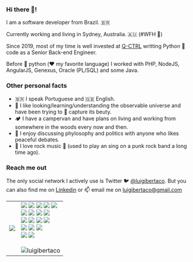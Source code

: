 ### Hi there 👋!

I am a software developer from Brazil. 🇧🇷

Currently working and living in Sydney, Australia. 🇦🇺 (#WFH 🏡)

Since 2019, most of my time is well invested at [Q-CTRL](https://q-ctrl.com) writting Python 🐍 code as a Senior Back-end Engineer.

Before 🐍 python (❤️ my favorite language) I worked with PHP, NodeJS, AngularJS, Genexus, Oracle (PL/SQL) and some Java.

### Other personal facts

- 🇧🇷 I speak Portuguese and 🇬🇧 English.
- 🔭 I like looking/learning/understanding the observable universe and have been trying to 📸 capture its beuty.
- 🏕️ I have a campervan and have plans on living and working from somewhere in the woods every now and then.
- 🤔 I enjoy discussing phylosophy and politics with anyone who likes peaceful debates.
- 🎸 I love rock music 🤘 (used to play an sing on a punk rock band a long time ago).

### Reach me out

The only social network I actively use is Twitter 🐦 [@luigibertaco](https://twitter.com/luigibertaco). But you can also find me on [Linkedin](https://linkedin.com/in/luigibertaco) or 📫 email me on [luigibertaco@gmail.com](mailto:luigibertaco@gmail.com)


<table>
  <tr>
    <td>
      <img src="https://github-readme-stats.vercel.app/api?username=luigibertaco&theme=nord" />
    </td>
    <td>
<img src="https://img.shields.io/badge/-python-dimgray?style=flat-square&logo=python" 
/> <img src="https://img.shields.io/badge/-django-dimgray?style=flat-square&logo=django" /> 
<img src="https://img.shields.io/badge/-fastapi-dimgray?style=flat-square&logo=fastapi" /> 
<img src="https://img.shields.io/badge/-celery-dimgray?style=flat-square&logo=celery" />
<img src="https://img.shields.io/badge/-graphql-dimgray?style=flat-square&logo=graphql" />
<br>
<img src="https://img.shields.io/badge/-docker-dimgray?style=flat-square&logo=docker" /> 
<img src="https://img.shields.io/badge/-kubernetes-dimgray?style=flat-square&logo=kubernetes" /> 
<img src="https://img.shields.io/badge/-aws-dimgray?style=flat-square&logo=amazonaws" /> 
<img src="https://img.shields.io/badge/-gcp-dimgray?style=flat-square&logo=googlecloud" />
<br>
<img src="https://img.shields.io/badge/-lua-dimgray?style=flat-square&logo=lua" /> 
<img src="https://img.shields.io/badge/-typescript-dimgray?style=flat-square&logo=typescript" /> 
<img src="https://img.shields.io/badge/-javascript-dimgray?style=flat-square&logo=javascript" />
<img src="https://img.shields.io/badge/-rust-dimgray?style=flat-square&logo=rust" />
<br> 
<img src="https://img.shields.io/badge/-neovim-dimgray?style=flat-square&logo=neovim" /> 
<img src="https://img.shields.io/badge/-tmux-dimgray?style=flat-square&logo=tmux" /> 
<img src="https://img.shields.io/badge/-alacritty-dimgray?style=flat-square&logo=alacritty" />
<br>
<img src="https://img.shields.io/badge/-macos-dimgray?style=flat-square&logo=apple" /> 
<img src="https://img.shields.io/badge/-linux-dimgray?style=flat-square&logo=linux" /> 
<br><br>
<img src="https://komarev.com/ghpvc/?username=luigibertaco" alt="luigibertaco" />

</td>
  </tr>
</table>
 

<!--
**luigibertaco/luigibertaco** is a ✨ _special_ ✨ repository because its `README.md` (this file) appears on your GitHub profile.

Here are some ideas to get you started:

- 🔭 I’m currently working on ...
- 🌱 I’m currently learning ...
- 👯 I’m looking to collaborate on ...
- 🤔 I’m looking for help with ...
- 💬 Ask me about ...
- 📫 How to reach me: ...
- 😄 Pronouns: ...
- ⚡ Fun fact: ...
-->
